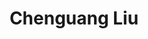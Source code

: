 ---
layout: page
title: Chenguang Liu
email: liuchg@utexas.edu
description: |
    Ph.D in Electrical and Computer Engineering, The University of Texas at Austin, 2020
    <br>
    M.E. in Software Engineering, Peking University, 2014
    <br>
    B.E in Software Engineering, Beijing Jiaotong University, 2011
    <br>
    <br>
    <br>
    Chenguang's research is focused on the continuous neighbor discovery and automated sensing collaboration between mobile IoT systems.
img: assets/img/members/liuchg360.jpeg
importance: 8
redirect: https://liuchg.com/
category: Alumni
---